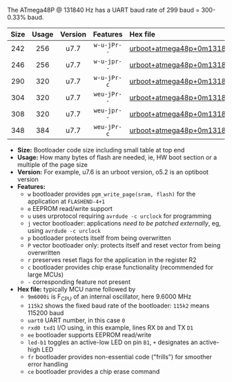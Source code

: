 The ATmega48P @ 131840 Hz has a UART baud rate of 299 baud = 300-0.33% baud.

|Size|Usage|Version|Features|Hex file|
|:-:|:-:|:-:|:-:|:--|
|242|256|u7.7|`w-u-jPr--`|[urboot+atmega48p+0m131840i++++0k3_uart0_rxd0_txd1_led+b5.hex](https://raw.githubusercontent.com/stefanrueger/urboot.hex/main/cores/minicore/atmega48p/internal_oscillator/fint+0m131840_Hz/br++++0k3_bps/urboot+atmega48p+0m131840i++++0k3_uart0_rxd0_txd1_led+b5.hex)|
|246|256|u7.7|`w-u-jpr--`|[urboot+atmega48p+0m131840i++++0k3_uart0_rxd0_txd1_led+b5_fr.hex](https://raw.githubusercontent.com/stefanrueger/urboot.hex/main/cores/minicore/atmega48p/internal_oscillator/fint+0m131840_Hz/br++++0k3_bps/urboot+atmega48p+0m131840i++++0k3_uart0_rxd0_txd1_led+b5_fr.hex)|
|290|320|u7.7|`w-u-jPr-c`|[urboot+atmega48p+0m131840i++++0k3_uart0_rxd0_txd1_led+b5_fr_ce.hex](https://raw.githubusercontent.com/stefanrueger/urboot.hex/main/cores/minicore/atmega48p/internal_oscillator/fint+0m131840_Hz/br++++0k3_bps/urboot+atmega48p+0m131840i++++0k3_uart0_rxd0_txd1_led+b5_fr_ce.hex)|
|304|320|u7.7|`weu-jPr--`|[urboot+atmega48p+0m131840i++++0k3_uart0_rxd0_txd1_ee_led+b5.hex](https://raw.githubusercontent.com/stefanrueger/urboot.hex/main/cores/minicore/atmega48p/internal_oscillator/fint+0m131840_Hz/br++++0k3_bps/urboot+atmega48p+0m131840i++++0k3_uart0_rxd0_txd1_ee_led+b5.hex)|
|308|320|u7.7|`weu-jpr--`|[urboot+atmega48p+0m131840i++++0k3_uart0_rxd0_txd1_ee_led+b5_fr.hex](https://raw.githubusercontent.com/stefanrueger/urboot.hex/main/cores/minicore/atmega48p/internal_oscillator/fint+0m131840_Hz/br++++0k3_bps/urboot+atmega48p+0m131840i++++0k3_uart0_rxd0_txd1_ee_led+b5_fr.hex)|
|348|384|u7.7|`weu-jPr-c`|[urboot+atmega48p+0m131840i++++0k3_uart0_rxd0_txd1_ee_led+b5_fr_ce.hex](https://raw.githubusercontent.com/stefanrueger/urboot.hex/main/cores/minicore/atmega48p/internal_oscillator/fint+0m131840_Hz/br++++0k3_bps/urboot+atmega48p+0m131840i++++0k3_uart0_rxd0_txd1_ee_led+b5_fr_ce.hex)|

- **Size:** Bootloader code size including small table at top end
- **Usage:** How many bytes of flash are needed, ie, HW boot section or a multiple of the page size
- **Version:** For example, u7.6 is an urboot version, o5.2 is an optiboot version
- **Features:**
  + `w` bootloader provides `pgm_write_page(sram, flash)` for the application at `FLASHEND-4+1`
  + `e` EEPROM read/write support
  + `u` uses urprotocol requiring `avrdude -c urclock` for programming
  + `j` vector bootloader: applications *need to be patched externally*, eg, using `avrdude -c urclock`
  + `p` bootloader protects itself from being overwritten
  + `P` vector bootloader only: protects itself and reset vector from being overwritten
  + `r` preserves reset flags for the application in the register R2
  + `c` bootloader provides chip erase functionality (recommended for large MCUs)
  + `-` corresponding feature not present
- **Hex file:** typically MCU name followed by
  + `9m6000i` is F<sub>CPU</sub> of an internal oscillator, here 9.6000 MHz
  + `115k2` shows the fixed baud rate of the bootloader: `115k2` means 115200 baud
  + `uart0` UART number, in this case `0`
  + `rxd0 txd1` I/O using, in this example, lines RX `D0` and TX `D1`
  + `ee` bootloader supports EEPROM read/write
  + `led-b1` toggles an active-low LED on pin `B1`, `+` designates an active-high LED
  + `fr` bootloader provides non-essential code ("frills") for smoother error handling
  + `ce` bootloader provides a chip erase command
